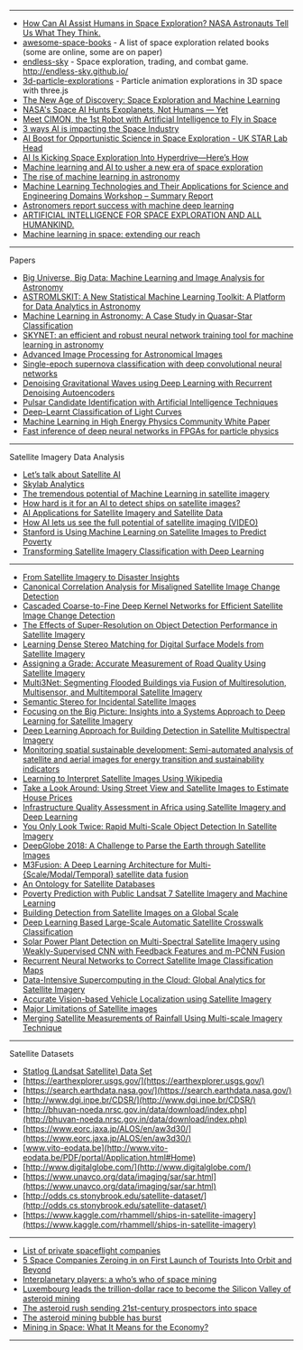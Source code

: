 




----------------------

- [How Can AI Assist Humans in Space Exploration? NASA Astronauts Tell Us What They Think.](https://software.intel.com/en-us/blogs/2018/08/07/how-can-ai-assist-humans-in-space-exploration-nasa-astronauts-tell-us-what-they)
- [awesome-space-books](https://github.com/Hunter-Github/awesome-space-books) - A list of space exploration related books (some are online, some are on paper)
- [endless-sky](https://github.com/endless-sky/endless-sky) - Space exploration, trading, and combat game. http://endless-sky.github.io/
- [3d-particle-explorations](https://tympanus.net/Development/3d-particle-explorations/) - Particle animation explorations in 3D space with three.js
- [The New Age of Discovery: Space Exploration and Machine Learning](https://medium.com/syncedreview/the-new-age-of-discovery-space-exploration-and-machine-learning-64883f7dc7f9)
- [NASA's Space AI Hunts Exoplanets, Not Humans — Yet](https://www.space.com/40711-artificial-intelligence-space-and-humanity.html)
- [Meet CIMON, the 1st Robot with Artificial Intelligence to Fly in Space](https://www.space.com/41041-artificial-intelligence-cimon-space-exploration.html)
- [3 ways AI is impacting the Space Industry](https://towardsdatascience.com/3-ways-ai-is-impacting-the-space-industry-10fee17ef08f)
- [AI Boost for Opportunistic Science in Space Exploration - UK STAR Lab Head](https://sputniknews.com/analysis/201810051068622418-artificial-intelligence-space-exploration/)
- [AI Is Kicking Space Exploration Into Hyperdrive—Here’s How](https://singularityhub.com/2018/10/07/ais-kicking-space-exploration-into-hyperdrive-heres-how/#sm.0001aunh4f6r1d4uqjz24tc9h6xoq)
- [Machine learning and AI to usher a new era of space exploration](https://www.geospatialworld.net/blogs/machine-learning-new-era-of-space/)
- [The rise of machine learning in astronomy](https://phys.org/news/2018-09-machine-astronomy.html)
- [Machine Learning Technologies and Their
Applications for Science and Engineering
Domains Workshop – Summary Report](https://ntrs.nasa.gov/archive/nasa/casi.ntrs.nasa.gov/20170000679.pdf)
- [Astronomers report success with machine deep learning](https://earthsky.org/space/machine-deep-learning-2-astronomy-studies)
- [ARTIFICIAL INTELLIGENCE FOR
SPACE EXPLORATION AND ALL HUMANKIND. ](https://cpaess.ucar.edu/sites/default/files/heliophysics/resources/presentations/2018_Guhathakurta.pdf)
- [Machine learning in space: extending our reach](https://www.semanticscholar.org/paper/Machine-learning-in-space%3A-extending-our-reach-McGovern-Wagstaff/b564107c412bce2cae9f4793769e014f1dd8c16a)

---------------

Papers

- [Big Universe, Big Data: Machine Learning and Image Analysis for Astronomy](https://arxiv.org/abs/1704.04650v1)
- [ASTROMLSKIT: A New Statistical Machine Learning Toolkit: A Platform for Data Analytics in Astronomy](https://arxiv.org/abs/1504.07865v1)
- [Machine Learning in Astronomy: A Case Study in Quasar-Star Classification](https://arxiv.org/abs/1804.05051v1)
- [SKYNET: an efficient and robust neural network training tool for machine learning in astronomy](https://arxiv.org/abs/1309.0790v2)
- [Advanced Image Processing for Astronomical Images](https://arxiv.org/abs/1812.09702v1)
- [Single-epoch supernova classification with deep convolutional neural networks](https://arxiv.org/abs/1711.11526v1)
- [Denoising Gravitational Waves using Deep Learning with Recurrent Denoising Autoencoders](https://arxiv.org/abs/1711.09919v1)
- [Pulsar Candidate Identification with Artificial Intelligence Techniques](https://arxiv.org/abs/1711.10339v1)
- [Deep-Learnt Classification of Light Curves](https://arxiv.org/abs/1709.06257v1)
- [Machine Learning in High Energy Physics Community White Paper](https://arxiv.org/abs/1807.02876v1)
- [Fast inference of deep neural networks in FPGAs for particle physics](https://arxiv.org/abs/1804.06913v3)



------------

Satellite Imagery Data Analysis

- [Let’s talk about Satellite AI](https://www.spaceknow.com/satellite-ai/)
- [Skylab Analytics](http://skylabanalytics.com/)
- [The tremendous potential of Machine Learning in satellite imagery](https://www.geospatialworld.net/blogs/machine-learning-in-satellite-imagery/)
- [How hard is it for an AI to detect ships on satellite images?](https://medium.com/earthcube-stories/how-hard-it-is-for-an-ai-to-detect-ships-on-satellite-images-7265e34aadf0)
- [AI Applications for Satellite Imagery and Satellite Data](https://emerj.com/ai-sector-overviews/ai-applications-for-satellite-imagery-and-data/)
- [How AI lets us see the full potential of satellite imaging (VIDEO)](https://news.itu.int/ai-satellite-images/)
- [Stanford is Using Machine Learning on Satellite Images to Predict Poverty](https://www.analyticsvidhya.com/blog/2018/02/stanford-using-machine-learning-satellite-images-predict-poverty/)
- [Transforming Satellite Imagery Classification with Deep Learning](https://www.gislounge.com/transforming-satellite-imagery-classification-deep-learning/)


-----------------

- [From Satellite Imagery to Disaster Insights](https://arxiv.org/abs/1812.07033v1)
- [Canonical Correlation Analysis for Misaligned Satellite Image Change Detection](https://arxiv.org/abs/1812.09280v1)
- [Cascaded Coarse-to-Fine Deep Kernel Networks for Efficient Satellite Image Change Detection](https://arxiv.org/abs/1812.09119v1)
- [The Effects of Super-Resolution on Object Detection Performance in Satellite Imagery](https://arxiv.org/abs/1812.04098v2)
- [Learning Dense Stereo Matching for Digital Surface Models from Satellite Imagery](https://arxiv.org/abs/1811.03535v2)
- [Assigning a Grade: Accurate Measurement of Road Quality Using Satellite Imagery](https://arxiv.org/abs/1812.01699v2)
- [Multi3Net: Segmenting Flooded Buildings via Fusion of Multiresolution, Multisensor, and Multitemporal Satellite Imagery](https://arxiv.org/abs/1812.01756v1)
- [Semantic Stereo for Incidental Satellite Images](https://arxiv.org/abs/1811.08739v1)
- [Focusing on the Big Picture: Insights into a Systems Approach to Deep Learning for Satellite Imagery](https://arxiv.org/abs/1811.04893v1)
- [Deep Learning Approach for Building Detection in Satellite Multispectral Imagery](https://arxiv.org/abs/1811.04247v1)
- [Monitoring spatial sustainable development: Semi-automated analysis of satellite and aerial images for energy transition and sustainability indicators](https://arxiv.org/abs/1810.04881v1)
- [Learning to Interpret Satellite Images Using Wikipedia](https://arxiv.org/abs/1809.10236v1)
- [Take a Look Around: Using Street View and Satellite Images to Estimate House Prices](https://arxiv.org/abs/1807.07155v1)
- [Infrastructure Quality Assessment in Africa using Satellite Imagery and Deep Learning](https://arxiv.org/abs/1806.00894v1)
- [You Only Look Twice: Rapid Multi-Scale Object Detection In Satellite Imagery](https://arxiv.org/abs/1805.09512v1)
- [DeepGlobe 2018: A Challenge to Parse the Earth through Satellite Images](https://arxiv.org/abs/1805.06561v1)
- [M3Fusion: A Deep Learning Architecture for Multi-{Scale/Modal/Temporal} satellite data fusion](https://arxiv.org/abs/1803.01945v1)
- [An Ontology for Satellite Databases](https://arxiv.org/abs/1801.02940v1)
- [Poverty Prediction with Public Landsat 7 Satellite Imagery and Machine Learning](https://arxiv.org/abs/1711.03654v1)
- [Building Detection from Satellite Images on a Global Scale](https://arxiv.org/abs/1707.08952v1)
- [Deep Learning Based Large-Scale Automatic Satellite Crosswalk Classification](https://arxiv.org/abs/1706.09302v2)
- [Solar Power Plant Detection on Multi-Spectral Satellite Imagery using Weakly-Supervised CNN with Feedback Features and m-PCNN Fusion](https://arxiv.org/abs/1704.06410v2)
- [Recurrent Neural Networks to Correct Satellite Image Classification Maps](https://arxiv.org/abs/1608.03440v3)
- [Data-Intensive Supercomputing in the Cloud: Global Analytics for Satellite Imagery](https://arxiv.org/abs/1702.03935v1)
- [Accurate Vision-based Vehicle Localization using Satellite Imagery](https://arxiv.org/abs/1510.09171v1)
- [Major Limitations of Satellite images](https://arxiv.org/abs/1307.2434v1)
- [Merging Satellite Measurements of Rainfall Using Multi-scale Imagery Technique](https://arxiv.org/abs/1304.3406v1)

---------------
Satellite Datasets

- [Statlog (Landsat Satellite) Data Set ](https://archive.ics.uci.edu/ml/datasets/Statlog+(Landsat+Satellite))
- [https://earthexplorer.usgs.gov/](https://earthexplorer.usgs.gov/)
- [https://search.earthdata.nasa.gov/](https://search.earthdata.nasa.gov/)
- [http://www.dgi.inpe.br/CDSR/](http://www.dgi.inpe.br/CDSR/)
- [http://bhuvan-noeda.nrsc.gov.in/data/download/index.php](http://bhuvan-noeda.nrsc.gov.in/data/download/index.php)
- [https://www.eorc.jaxa.jp/ALOS/en/aw3d30/](https://www.eorc.jaxa.jp/ALOS/en/aw3d30/)
- [www.vito-eodata.be](http://www.vito-eodata.be/PDF/portal/Application.html#Home)
- [http://www.digitalglobe.com/](http://www.digitalglobe.com/)
- [https://www.unavco.org/data/imaging/sar/sar.html](https://www.unavco.org/data/imaging/sar/sar.html)
- [http://odds.cs.stonybrook.edu/satellite-dataset/](http://odds.cs.stonybrook.edu/satellite-dataset/)
- [https://www.kaggle.com/rhammell/ships-in-satellite-imagery](https://www.kaggle.com/rhammell/ships-in-satellite-imagery)

------------
- [List of private spaceflight companies](https://en.wikipedia.org/wiki/List_of_private_spaceflight_companies)
- [5 Space Companies Zeroing in on First Launch of Tourists Into Orbit and Beyond](https://singularityhub.com/2018/05/10/5-space-companies-zeroing-in-on-first-launch-of-tourists-into-orbit-and-beyond/#sm.001834va21c6cf5ixwm27qvm7zp6b)
- [Interplanetary players: a who’s who of space mining](https://www.ft.com/content/fb420788-72d1-11e7-93ff-99f383b09ff9)
- [Luxembourg leads the trillion-dollar race to become the Silicon Valley of asteroid mining](https://www.cnbc.com/2018/04/16/luxembourg-vies-to-become-the-silicon-valley-of-asteroid-mining.html)
- [The asteroid rush sending 21st-century prospectors into space](https://www.theguardian.com/science/2018/jun/09/asteroid-mining-space-prospectors-precious-resources-fuelling-future-among-stars)
- [The asteroid mining bubble has burst](http://www.thespacereview.com/article/3633/1)
- [Mining in Space: What It Means for the Economy?](https://interestingengineering.com/mining-in-space-what-it-means-for-the-economy)

-------

